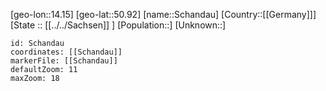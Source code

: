 ﻿---
location: [50.92,14.15]
mapzoom: [7,12] 
mapmarker: city 
type: City
tags:
- geo/City


SpocWebEntityId: 33993
isDeleted: false
confidential: public

---
[geo-lon::14.15]
[geo-lat::50.92]
[name::Schandau]
[Country::[[Germany]]]
[State :: [[../../Sachsen]] ]
[Population::]
[Unknown::]


```leaflet
id: Schandau
coordinates: [[Schandau]]
markerFile: [[Schandau]]
defaultZoom: 11 
maxZoom: 18
```
